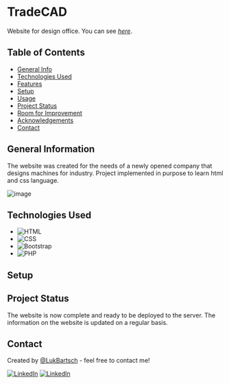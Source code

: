 
<!-- [![MIT License][license-shield]][license-url] -->


# TradeCAD
Website for design office. You can see [_here_](https://lukbartsch.github.io/TradeCAD/).



## Table of Contents
* [General Info](#general-information)
* [Technologies Used](#technologies-used)
* [Features](#features)
* [Setup](#setup)
* [Usage](#usage)
* [Project Status](#project-status)
* [Room for Improvement](#room-for-improvement)
* [Acknowledgements](#acknowledgements)
* [Contact](#contact)
<!-- * [License](#license) -->


## General Information
The website was created for the needs of a newly opened company that designs machines for industry. Project implemented in purpose to learn html and css language.

![image](https://user-images.githubusercontent.com/98742733/217928473-2c834db4-1ef7-498c-a2f3-c387db726bff.png)


## Technologies Used
* ![HTML][HTML-shield]
* ![CSS][CSS-shield]
* ![Bootstrap][Bootstrap-shield]
* ![PHP][PHP-shield]


## Setup
<!-- What are the project requirements/dependencies? Where are they listed? A requirements.txt or a Pipfile.lock file perhaps? Where is it located?

Proceed to describe how to install / setup one's local environment / get started with the project. -->


## Project Status
The website is now complete and ready to be deployed to the server. The information on the website is updated on a regular basis.


## Contact
Created by [@LukBartsch](https://github.com/LukBartsch) - feel free to contact me!

[![LinkedIn][github-shield]][github-url]
[![LinkedIn][linkedin-shield]][linkedin-url]


<!-- Optional -->
<!-- ## License -->
<!-- This project is open source and available under the [... License](). -->


[github-shield]: https://img.shields.io/badge/GitHub-100000?style=for-the-badge&logo=github&logoColor=white
[github-url]: https://github.com/LukBartsch
[linkedin-shield]: https://img.shields.io/badge/-LinkedIn-black.svg?style=for-the-badge&logo=linkedin&colorB=555
[linkedin-url]: https://www.linkedin.com/in/lukasz-bartsch/

[HTML-shield]: https://img.shields.io/badge/HTML5-E34F26?style=for-the-badge&logo=html5&logoColor=white
[CSS-shield]: https://img.shields.io/badge/CSS3-1572B6?style=for-the-badge&logo=css3&logoColor=white
[Bootstrap-shield]: https://img.shields.io/badge/Bootstrap-563D7C?style=for-the-badge&logo=bootstrap&logoColor=white
[PHP-shield]: https://img.shields.io/badge/PHP-777BB4?style=for-the-badge&logo=php&logoColor=white



